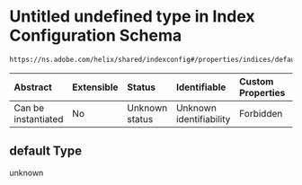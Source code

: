 # Untitled undefined type in Index Configuration Schema

```txt
https://ns.adobe.com/helix/shared/indexconfig#/properties/indices/default
```



| Abstract            | Extensible | Status         | Identifiable            | Custom Properties | Additional Properties | Access Restrictions | Defined In                                                                  |
| :------------------ | :--------- | :------------- | :---------------------- | :---------------- | :-------------------- | :------------------ | :-------------------------------------------------------------------------- |
| Can be instantiated | No         | Unknown status | Unknown identifiability | Forbidden         | Allowed               | none                | [indexconfig.schema.json\*](indexconfig.schema.json "open original schema") |

## default Type

unknown
